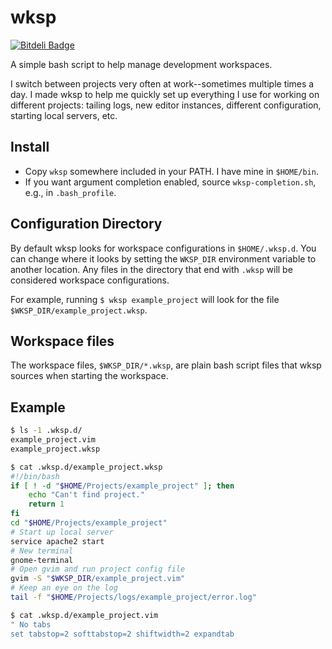 wksp
====

[![Bitdeli Badge](https://d2weczhvl823v0.cloudfront.net/elijahsummers/wksp/trend.png)](https://bitdeli.com/free "Bitdeli Badge")

A simple bash script to help manage development workspaces.

I switch between projects very often at work--sometimes multiple times a day. I made wksp to help me quickly set up
everything I use for working on different projects: tailing logs, new editor instances, different configuration,
starting local servers, etc.

## Install
* Copy `wksp` somewhere included in your PATH. I have mine in `$HOME/bin`.
* If you want argument completion enabled, source `wksp-completion.sh`, e.g., in `.bash_profile`.

## Configuration Directory
By default wksp looks for workspace configurations in `$HOME/.wksp.d`. You can change where it looks by setting the
`WKSP_DIR` environment variable to another location. Any files in the directory that end with `.wksp` will be
considered workspace configurations.

For example, running `$ wksp example_project`
will look for the file `$WKSP_DIR/example_project.wksp`.

## Workspace files
The workspace files, `$WKSP_DIR/*.wksp`, are plain bash script files that wksp sources when starting the workspace.

## Example
```bash
$ ls -1 .wksp.d/
example_project.vim
example_project.wksp

$ cat .wksp.d/example_project.wksp 
#!/bin/bash
if [ ! -d "$HOME/Projects/example_project" ]; then
	echo "Can't find project."
	return 1
fi
cd "$HOME/Projects/example_project"
# Start up local server
service apache2 start
# New terminal
gnome-terminal
# Open gvim and run project config file
gvim -S "$WKSP_DIR/example_project.vim"
# Keep an eye on the log
tail -f "$HOME/Projects/logs/example_project/error.log"

$ cat .wksp.d/example_project.vim
" No tabs
set tabstop=2 softtabstop=2 shiftwidth=2 expandtab
```

